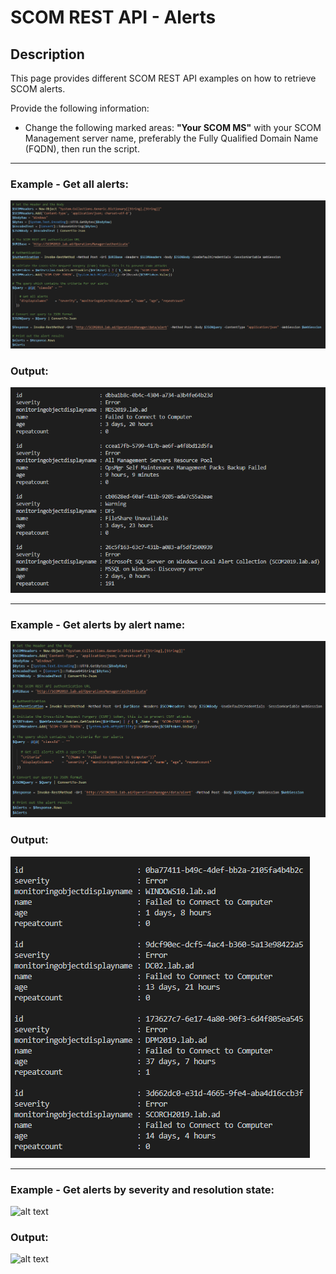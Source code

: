 # SCOM REST API - Alerts


## Description
This page provides different SCOM REST API examples on how to retrieve SCOM alerts.

Provide the following information:

- Change the following marked areas: **"Your SCOM MS"** with your SCOM Management server name, preferably the Fully Qualified Domain Name (FQDN), then run the script.

-----------------------------------------------------------------------------------------------------------------------------------------------------------------------------------

### Example - Get all alerts:
![alt text](https://github.com/LeonLaude/SCOM/blob/master/REST%20API/Alerts/Images/SCOM-All-Alerts.png)

### Output:
![alt text](https://github.com/LeonLaude/SCOM/blob/master/REST%20API/Alerts/Images/SCOM-All-Alerts-result.png)


-----------------------------------------------------------------------------------------------------------------------------------------------------------------------------------

### Example - Get alerts by alert name:
![alt text](https://github.com/LeonLaude/SCOM/blob/master/REST%20API/Alerts/Images/SCOM-Alerts-AlertName.png)

### Output:
![alt text](https://github.com/LeonLaude/SCOM/blob/master/REST%20API/Alerts/Images/SCOM-Alerts-AlertName-results.png)

-----------------------------------------------------------------------------------------------------------------------------------------------------------------------------------

### Example - Get alerts by severity and resolution state:
![alt text]()

### Output:
![alt text]()
